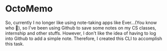 # OctoMemo


So, currently I no longer like using note-taking apps like Ever...(You know who :elephant:), so I've been using Github to save some notes on my CS classes, internship and other stuffs. However, I don't like the idea of having to log into Github to add a simple note. Therefore, I created this CLI to accomplish this task.
